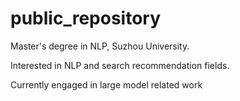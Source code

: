 # public_repository

Master's degree in NLP, Suzhou University.

Interested in NLP and search recommendation fields.

Currently engaged in large model related work
